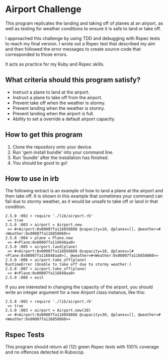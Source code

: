 # Airport Challenge #

  This program replicates the landing and taking off of planes at an airport, as well as testing for weather conditions to ensure it is safe to land or take off.

  I approached this challenge by using TDD and debugging with Rspec tests to reach my final version. I wrote out a Rspec test that described my aim and then followed the error messages to create source-code that corresponded to those errors.

  It acts as practice for my Ruby and Rspec skills.

## What criteria should this program satisfy?
  - Instruct a plane to land at the airport.
  - Instruct a plane to take off from the airport.
  - Prevent take off when the weather is stormy.
  - Prevent landing when the weather is stormy.
  - Prevent landing when the airport is full.
  - Ability to set a override a default airport capacity.

## How to get this program

  1. Clone the repository onto your device.
  2. Run 'gem install bundle' into your command line.
  3. Run 'bundle' after the installation has finished.
  4. You should be good to go!

## How to use in irb

  The following extract is an example of how to land a plane at the airport and then take off. It is shown in this example that sometimes your command can fail due to stormy weather, as it would be unsafe to take off or land in that condition.

```shell
2.5.0 :002 > require './lib/airport.rb'
 => true
2.5.0 :003 > airport = Airport.new
 => #<Airport:0x00007fa116858888 @capacity=10, @planes=[], @weather=#<Weather:0x00007fa116858860>>
2.5.0 :004 > plane = Plane.new
 => #<Plane:0x00007fa116848aa0>
2.5.0 :005 > airport.land(plane)
 => #<Airport:0x00007fa116858888 @capacity=10, @planes=[#<Plane:0x00007fa116848aa0>], @weather=#<Weather:0x00007fa116858860>>
2.5.0 :006 > airport.take_off(plane)
RuntimeError (Unable to take off due to stormy weather.)
2.5.0 :007 > airport.take_off(plane)
 => #<Plane:0x00007fa116848aa0>
2.5.0 :008 > exit
```

  If you are interested in changing the capacity of the airport, you should write an integer argument for a new Airport class instance, like this:

```shell
2.5.0 :002 > require './lib/airport.rb'
 => true
2.5.0 :003 > airport = Airport.new(30)
 => #<Airport:0x00007fa116858888 @capacity=30, @planes=[], @weather=#<Weather:0x00007fa116858860>>
```

## Rspec Tests

  This program should return all (12) green Rspec tests with 100% coverage and no offences detected in Rubocop.
